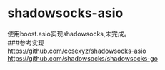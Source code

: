 # shadowsocks-asio
使用boost.asio实现shadowsocks,未完成。
<br>
###参考实现
<br>
https://github.com/ccsexyz/shadowsocks-asio
<br>
https://github.com/shadowsocks/shadowsocks-go
